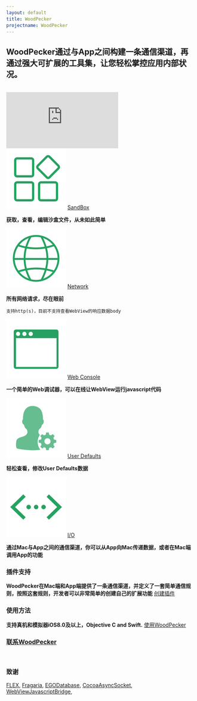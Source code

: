 ```yaml
---
layout: default
title: WoodPecker
projectname: WoodPecker
---
```


## WoodPecker通过与App之间构建一条通信渠道，再通过强大可扩展的工具集，让您轻松掌控应用内部状况。
<br/>

<div class="cndemovideo">
  <iframe src="http://player.youku.com/embed/XMzM0ODk3Mzc5Mg==" frameborder="0"></iframe>
</div>


<div class="index-section">
	<img src="/assets/img/tool_sandbox.png"/> <span><a href="/tools/cnsandbox.html">SandBox</a></span>
</div>

**获取，查看，编辑沙盒文件，从未如此简单**

<div class="index-section">
	<img src="/assets/img/tool_network.png"/> <span><a href="/tools/cnnetwork.html">Network</a></span>
</div>

**所有网络请求，尽在眼前**
```
支持http(s)，目前不支持查看WebView的响应数据body
```

<div class="index-section">
	<img src="/assets/img/tool_webconsole.png"/> <span><a href="/tools/cnwebconsole.html">Web Console</a></span>
</div>

**一个简单的Web调试器，可以在线让WebView运行javascript代码**

<div class="index-section">
	<img src="/assets/img/tool_userdefaults.png"/> <span><a href="/tools/cnuserdefaults.html">User Defaults</a></span>
</div>
	
**轻松查看，修改User Defaults数据**

<div class="index-section">
	<img src="/assets/img/tool_io.png"/> <span><a href="/tools/cnio.html">I/O</a></span>
</div>
	
**通过Mac与App之间的通信渠道，你可以从App向Mac传递数据，或者在Mac端调用App的功能**

<h3 class="index-h3">插件支持</h3>

**WoodPecker在Mac端和App端提供了一条通信渠道，并定义了一套简单通信规则，按照这套规则，开发者可以非常简单的创建自己的扩展功能** [创建插件](/cnplugin.html)
<br/>

<h3 class="index-h3">使用方法</h3>

**支持真机和模拟器iOS8.0及以上，Objective C and Swift.** [使用WoodPecker](/cnusage.html)

<h3 class="index-h3"><a href="/cncontact.html">联系WoodPecker</a></h3>
<br/>

<h3 class="index-h3">致谢</h3>

<a href="https://github.com/Flipboard/FLEX">FLEX</a>,
<a href="https://github.com/mugginsoft/Fragaria">Fragaria</a>, 
<a href="https://github.com/enormego/egodatabase">EGODatabase</a>, 
<a href="https://github.com/robbiehanson/CocoaAsyncSocket">CocoaAsyncSocket</a>,
<a href="https://github.com/marcuswestin/WebViewJavascriptBridge">WebViewJavascriptBridge</a>, 


<br/>
<br/>
  





